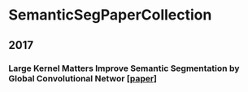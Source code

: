 # SemanticSegPaperCollection

## 2017
### Large Kernel Matters Improve Semantic Segmentation by Global Convolutional Networ [[paper]](https://arxiv.org/abs/1703.02719)
